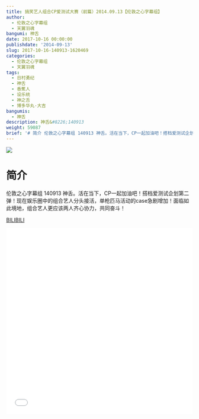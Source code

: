 ```yaml
---
title: 搞笑艺人组合CP爱测试大赛（前篇）2014.09.13【伦敦之心字幕组】
author:
  - 伦敦之心字幕组
  - 天翼羽魂
bangumi: 神舌
date: 2017-10-16 00:00:00
publishdate: '2014-09-13'
slug: 2017-10-16-140913-1620469
categories:
  - 伦敦之心字幕组
  - 天翼羽魂
tags:
  - 日村勇纪
  - 神舌
  - 香蕉人
  - 设乐统
  - 神之舌
  - 博多华丸·大吉
bangumis:
  - 神舌
description: 神舌&#8226;140913
weight: 59087
brief: '# 简介 伦敦之心字幕组 140913 神舌。活在当下，CP一起加油吧！搭档爱测试企划第二弹！现在娱乐圈中的组合艺人分头接活，单枪匹马活动的case急剧增加！面临如此境地，组合艺人更应该两人齐心协力，共同奋斗！'
---
```


![](https://i.imgur.com/vYflbjf.jpg)

# 简介  
伦敦之心字幕组 140913 神舌。活在当下，CP一起加油吧！搭档爱测试企划第二弹！现在娱乐圈中的组合艺人分头接活，单枪匹马活动的case急剧增加！面临如此境地，组合艺人更应该两人齐心协力，共同奋斗！

  [BILIBILI](https://www.bilibili.com/video/av1620469/)


<div class="vcontainer">  <iframe class='video' src="//www.bilibili.com/blackboard/player.html?aid=1620469" width="100%" height="500" frameborder="0" allowfullscreen="allowfullscreen"></iframe></div>
